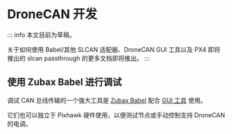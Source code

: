 # DroneCAN 开发

::: info
本文目前为草稿。

关于如何使用 Babel/其他 SLCAN 适配器、DroneCAN GUI 工具以及 PX4 即将推出的 slcan passthrough 的更多文档即将推出。
:::

## 使用 Zubax Babel 进行调试

调试 CAN 总线传输的一个强大工具是 [Zubax Babel](https://zubax.com/products/babel) 配合 [GUI 工具](http://dronecan.github.io/GUI_Tool/Overview/) 使用。

它们也可以独立于 Pixhawk 硬件使用，以便测试节点或手动控制支持 DroneCAN 的电调。